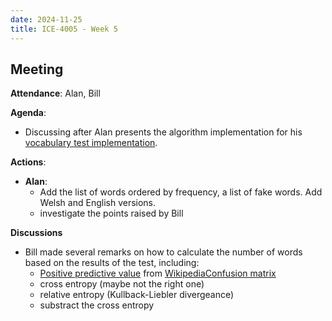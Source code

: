 ```yaml
---
date: 2024-11-25
title: ICE-4005 - Week 5
---
```

## Meeting

**Attendance**: Alan, Bill

**Agenda**:
  - Discussing after Alan presents the algorithm implementation for his [vocabulary test implementation](https://github.com/Oktogazh/leximenter/releases/tag/v0.1.0).
  
**Actions**:
- **Alan**:
	- Add the list of words ordered by frequency, a list of fake words. Add Welsh and English versions.
	- investigate the points raised by Bill

**Discussions**
- Bill made several remarks on how to calculate the number of words based on the results of the test, including:
	- [Positive predictive value](https://en.wikipedia.org/wiki/Positive_predictive_value) from [WikipediaConfusion matrix](https://en.wikipedia.org/wiki/Confusion_matrix#Table_of_confusion)
	- cross entropy (maybe not the right one)
	- relative entropy (Kullback-Liebler divergeance)
	- substract the cross entropy


